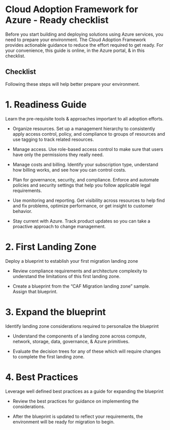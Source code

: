 # Cloud Adoption Framework for Azure - Ready checklist

Before you start building and deploying solutions using Azure services, you need to prepare your environment. The Cloud Adoption Framework provides actionable guidance to reduce the effort required to get ready. For your convenience, this guide is online, in the Azure portal, & in this checklist.

## Checklist

Following these steps will help better prepare your environment.

# 1. Readiness Guide  
Learn the pre-requisite tools & approaches important to all adoption efforts.

- Organize resources. Set up a management hierarchy to consistently apply access control, policy, and compliance to groups of resources and use tagging to track related resources.

- Manage access. Use role-based access control to make sure that users have only the permissions they really need.

- Manage costs and billing. Identify your subscription type, understand how billing works, and see how you can control costs.

- Plan for governance, security, and compliance. Enforce and automate policies and security settings that help you follow applicable legal requirements.

- Use monitoring and reporting. Get visibility across resources to help find and fix problems, optimize performance, or get insight to customer behavior.

- Stay current with Azure. Track product updates so you can take a proactive approach to change management.

# 2. First Landing Zone 

Deploy a blueprint to establish your first migration landing zone

- Review compliance requirements and architecture complexity to understand the limitations of this first landing zone.

- Create a blueprint from the “CAF Migration landing zone” sample. Assign that blueprint.

# 3. Expand the blueprint 
Identify landing zone considerations required to personalize the blueprint

- Understand the components of a landing zone across compute, network, storage, data, governance, & Azure primitives.

- Evaluate the decision trees for any of these which will require changes to complete the first landing zone.

# 4. Best Practices 
Leverage well defined best practices as a guide for expanding the blueprint

- Review the best practices for guidance on implementing the considerations.

- After the blueprint is updated to reflect your requirements, the environment will be ready for migration to begin.